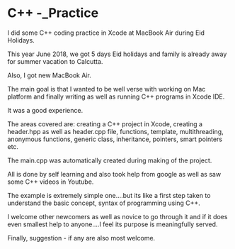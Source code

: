 # C++ -_Practice

I did some C++ coding practice in Xcode at MacBook Air during Eid Holidays.

This year June 2018, we got 5 days Eid holidays and family is already away for summer vacation to Calcutta. 

Also, I got new MacBook Air. 

The main goal is that I wanted to be well verse with working on Mac platform and finally writing as well as running C++ programs in Xcode IDE. 

It was a good experience.

The areas covered are:
creating a C++ project in Xcode, creating a header.hpp as well as header.cpp file, functions, template, multithreading, anonymous functions, generic class, inheritance, pointers, smart pointers etc. 

The main.cpp was automatically created during making of the project.

All is done by self learning and also took help from google as well as saw some C++ videos in Youtube.

The example is extremely simple one....but its like a first step taken to understand the basic concept, syntax of programming using C++.

I welcome other newcomers as well as novice to go through it and if it does even smallest help to anyone....I feel its purpose is meaningfully served.

Finally, suggestion - if any are also most welcome.









